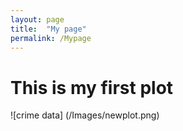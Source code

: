 ```yaml
---
layout: page
title:  "My page"
permalink: /Mypage
---
```


# This is my first plot
![crime data] (/Images/newplot.png)

